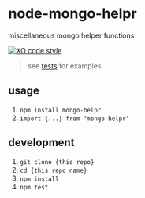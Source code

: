 # node-mongo-helpr

miscellaneous mongo helper functions

[![XO code style](https://img.shields.io/badge/code_style-XO-5ed9c7.svg)](https://github.com/sindresorhus/xo)

> see [tests](test) for examples

## usage

1. `npm install mongo-helpr`
1. `import {...} from 'mongo-helpr'`

## development

1. `git clone {this repo}`
1. `cd {this repo name}`
1. `npm install`
1. `npm test`
